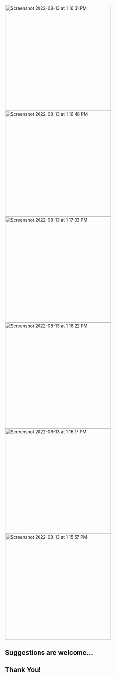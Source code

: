 








<img width="342" alt="Screenshot 2022-08-13 at 1 16 31 PM" src="https://user-images.githubusercontent.com/90485362/184475440-a9454669-d842-4bff-b55e-dcef63c23ac9.png">
<img width="342" alt="Screenshot 2022-08-13 at 1 16 48 PM" src="https://user-images.githubusercontent.com/90485362/184475447-2d69941c-646e-47a5-b4c3-f58d28587bd4.png">
<img width="342" alt="Screenshot 2022-08-13 at 1 17 03 PM" src="https://user-images.githubusercontent.com/90485362/184475459-b286eb1d-42af-4ac9-b4e8-f07ddde84bb0.png">
<img width="342" alt="Screenshot 2022-08-13 at 1 16 22 PM" src="https://user-images.githubusercontent.com/90485362/184475469-24b840fe-1617-4754-85e9-2a17aff77b8c.png">
<img width="342" alt="Screenshot 2022-08-13 at 1 16 17 PM" src="https://user-images.githubusercontent.com/90485362/184475475-b2dc077b-9ae6-47d2-9017-7315a537a2e6.png">
<img width="342" alt="Screenshot 2022-08-13 at 1 15 57 PM" src="https://user-images.githubusercontent.com/90485362/184475477-bb13c1be-df01-43ce-8201-587e61f75163.png">



## Suggestions are welcome...

## Thank You!
